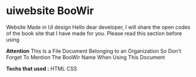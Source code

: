 # uiwebsite BooWir
Website Made in UI design
Hello dear developer, I will share the open codes of the book site that I have made for you. Please read this section before using

<b>Attention</b>
This Is a File Document Belonging to an Organization So Don't Forget To Mention The BooWir Name When Using This Document

<b>Techs that used :</b>
HTML
CSS

